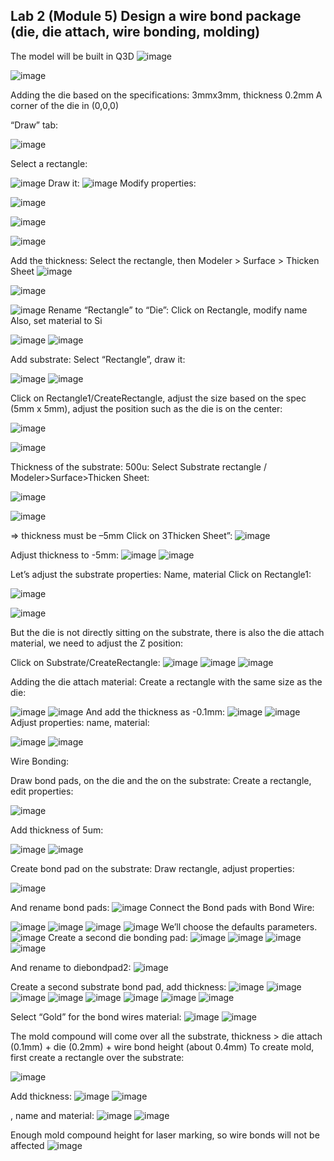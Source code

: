 
## Lab 2 (Module 5) Design a wire bond package (die, die attach, wire bonding, molding)

The model will be built in Q3D 
![image](https://github.com/user-attachments/assets/a410152a-0c3c-43d5-a6bf-f40e39225094)


![image](https://github.com/user-attachments/assets/c43094d7-31e0-4d86-8053-33402b8190f8)

Adding the die based on the specifications:
3mmx3mm, thickness 0.2mm
A corner of the die in (0,0,0)

“Draw” tab:

![image](https://github.com/user-attachments/assets/7fc1b8ba-d2bc-4a36-99da-4e5f84476642)

Select a rectangle:

![image](https://github.com/user-attachments/assets/8e070e95-49a7-47d8-9581-da8126605655)
Draw it:
![image](https://github.com/user-attachments/assets/119d79d9-7e84-4158-94b5-ba64b0ab97ff)
Modify properties:

![image](https://github.com/user-attachments/assets/49623f1a-f4b3-471f-828a-043aa4dd9e0f)

![image](https://github.com/user-attachments/assets/5d02aae4-d6cc-4c4d-9b0a-c88091939e46)

![image](https://github.com/user-attachments/assets/fd9e30d7-2f2a-4a5f-9d05-1d72fe5f0289)

Add the thickness:
Select the rectangle, then
Modeler > Surface > Thicken Sheet
![image](https://github.com/user-attachments/assets/69404a9a-6cd4-4a3c-901c-53c931f3f192)

![image](https://github.com/user-attachments/assets/542cfa55-ba50-4111-95e1-7b84345fa860)

![image](https://github.com/user-attachments/assets/ba21b5a0-bb11-4849-92f7-b81875cfe10c)
Rename “Rectangle” to “Die”:
Click on Rectangle, modify name
Also, set material to Si

![image](https://github.com/user-attachments/assets/97a6a2ba-3fa3-4457-84c1-5e3d71efddc6)
![image](https://github.com/user-attachments/assets/c23f5ce9-b933-4ff1-ac39-5232b3d8573c)


Add substrate:
Select “Rectangle”, draw it:


![image](https://github.com/user-attachments/assets/983e1f87-0b75-4e67-a099-05326a09faad)
![image](https://github.com/user-attachments/assets/f3518ae2-3583-4595-9814-9f25fe04552d)

Click on Rectangle1/CreateRectangle, adjust the size based on the spec (5mm x 5mm), adjust the position such as the die is on the center:

![image](https://github.com/user-attachments/assets/f5686aec-69af-4943-a675-70a659c9defb)

![image](https://github.com/user-attachments/assets/cdf34ad5-67b1-4d9a-ad20-3884e8a6ba8d)


Thickness of the substrate: 500u:
Select Substrate rectangle / Modeler>Surface>Thicken Sheet:

![image](https://github.com/user-attachments/assets/aceea74e-24c2-4c9e-ad5b-60e4cc140a34)

![image](https://github.com/user-attachments/assets/97cceb4a-5467-4304-8490-93878c783224)

=> thickness must be –5mm
Click on 3Thicken Sheet”:
![image](https://github.com/user-attachments/assets/24f8abb9-47a9-4577-923d-b155dd3f67da)

Adjust thickness to -5mm:
![image](https://github.com/user-attachments/assets/b702fe8e-2202-4c07-b304-574c5892f8a2)
![image](https://github.com/user-attachments/assets/2c75dfbb-3173-4f7a-a2e7-aa64997b1500)

Let’s adjust the substrate properties: Name, material
Click on Rectangle1:

![image](https://github.com/user-attachments/assets/95d010a4-4474-4cef-b335-6b3747fdfcd0)

![image](https://github.com/user-attachments/assets/fa62aec0-5313-4b44-b7b2-79d5d445f943)


But the die is not directly sitting on the substrate, there is also the die attach material, we need to adjust the Z position:

Click on Substrate/CreateRectangle:
![image](https://github.com/user-attachments/assets/194cc3b0-12e1-4354-8bdb-27692731e4d2)
![image](https://github.com/user-attachments/assets/dc7da8f5-5514-40d4-a014-fcf40f749bc1)
![image](https://github.com/user-attachments/assets/68af986c-3cc7-4889-9e29-e11cb7ca469e)

Adding the die attach material:
Create a rectangle with the same size as the die:

![image](Picture1.png)
![image](Picture2.png)
And add the thickness as -0.1mm:
![image](Picture3.png)
![image](Picture4.png)
Adjust properties: name, material:

![image](Picture5.png)
![image](Picture6.png)

Wire Bonding:

Draw bond pads, on the die and the on the substrate:
Create a rectangle, edit properties:

![image](Picture7.png)

Add thickness of 5um:

![image](Picture8.png)
![image](Picture9.png)


Create bond pad on the substrate:
Draw rectangle, adjust properties:

![image](Picture10.png)

And rename bond pads:
![image](Picture11.png)
Connect the Bond pads with Bond Wire:

![image](Picture12.png)
![image](Picture13.png)
![image](Picture14.png)
![image](Picture15.png)
We’ll choose the defaults parameters.
![image](Picture16.png)
Create a second die bonding pad:
![image](Picture17.png)
![image](Picture18.png)
![image](Picture19.png)
![image](Picture20.png)

And rename to diebondpad2:
![image](Picture21.png)

Create a second substrate bond pad, add thickness:
![image](Picture22.png)
![image](Picture23.png)
![image](Picture24.png)
![image](Picture25.png)
![image](Picture26.png)
![image](Picture27.png)
![image](Picture28.png)
![image](Picture29.png)

Select “Gold” for the bond wires material:
![image](Picture30.png)
![image](Picture31.png)

The mold compound will come over all the substrate, thickness > die attach (0.1mm) + die (0.2mm) + wire bond height (about 0.4mm)
To create mold, first create a rectangle over the substrate:

![image](Picture32.png)

Add thickness:
![image](Picture33.png)
![image](Picture34.png)

, name and material:
![image](Picture35.png)
![image](Picture36.png)

Enough mold compound height for laser marking, so wire bonds will not be affected
![image](Picture37.png)


